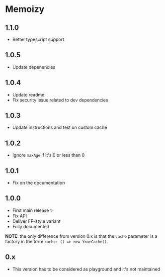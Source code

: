 # Memoizy

## 1.1.0
  - Better typescript support

## 1.0.5
  - Update depenencies

## 1.0.4
  - Update readme
  - Fix security issue related to dev dependencies

## 1.0.3
  - Update instructions and test on custom cache

## 1.0.2
  - Ignore `maxAge` if it's 0 or less than 0

## 1.0.1
  - Fix on the documentation

## 1.0.0
  - First main release ✨
  - Fix API
  - Deliver FP-style variant
  - Fully documented

**NOTE**: the only difference from version 0.x is that the `cache` parameter is a factory in the
form `cache: () => new YourCache()`.

## 0.x
  - This version has to be considered as playground and it's not maintained
